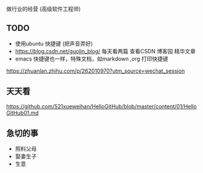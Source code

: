 做行业的经营 (高级软件工程师)
## TODO
- 使用ubuntu 快捷键 (把声音弄好)
- https://blog.csdn.net/guolin_blog/  每天看两篇  查看CSDN 博客园 精华文章
- emacs 快捷键也一样，特殊文档，如markdown ,org 打印快捷键

https://zhuanlan.zhihu.com/p/262010970?utm_source=wechat_session
## 天天看 
https://github.com/521xueweihan/HelloGitHub/blob/master/content/01/HelloGitHub01.md

## 急切的事
- 照料父母
- 娶妻生子
- 生意
